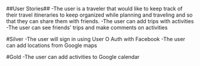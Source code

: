 ##User Stories##
-The user is a traveler that would like to keep track of their travel itineraries to keep organized while planning and traveling and so that they can share them with friends.
-The user can add trips with activities
-The user can see friends' trips and make comments on activities

#Silver
-The user will sign in using User O Auth with Facebook
-The user can add locations from Google maps

#Gold
-The user can add activities to Google calendar
